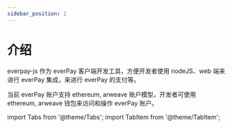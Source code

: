 ```yaml
---
sidebar_position: 1
---
```

# 介绍
everpay-js 作为 everPay 客户端开发工具，方便开发者使用 nodeJS、web 端来进行 everPay 集成，来进行 everPay 的支付等。

当前 everPay 账户支持 ethereum, arweave 账户模型，开发者可使用 ethereum, arweave 钱包来访问和操作 everPay 账户。

import Tabs from '@theme/Tabs';
import TabItem from '@theme/TabItem';

<Tabs>
<TabItem value="field" label="参数" default>
</TabItem>
<TabItem value="type" label="类型">
</TabItem>
</Tabs>
